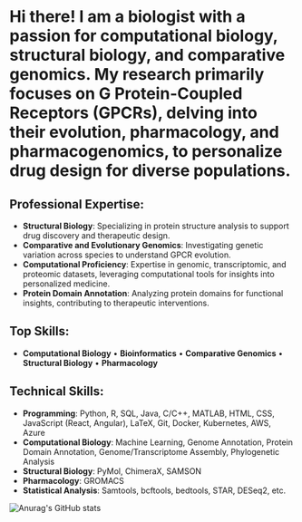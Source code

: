 # Hi there! I am a biologist with a passion for computational biology, structural biology, and comparative genomics. My research primarily focuses on G Protein-Coupled Receptors (GPCRs), delving into their evolution, pharmacology, and pharmacogenomics, to personalize drug design for diverse populations.

## Professional Expertise:
- **Structural Biology**: Specializing in protein structure analysis to support drug discovery and therapeutic design.
- **Comparative and Evolutionary Genomics**: Investigating genetic variation across species to understand GPCR evolution.
- **Computational Proficiency**: Expertise in genomic, transcriptomic, and proteomic datasets, leveraging computational tools for insights into personalized medicine.
- **Protein Domain Annotation**: Analyzing protein domains for functional insights, contributing to therapeutic interventions.

## Top Skills:
- **Computational Biology** • **Bioinformatics** • **Comparative Genomics** • **Structural Biology** • **Pharmacology**

## Technical Skills:
- **Programming**: Python, R, SQL, Java, C/C++, MATLAB, HTML, CSS, JavaScript (React, Angular), LaTeX, Git, Docker, Kubernetes, AWS, Azure
- **Computational Biology**: Machine Learning, Genome Annotation, Protein Domain Annotation, Genome/Transcriptome Assembly, Phylogenetic Analysis
- **Structural Biology**: PyMol, ChimeraX, SAMSON
- **Pharmacology**: GROMACS
- **Statistical Analysis**: Samtools, bcftools, bedtools, STAR, DESeq2, etc.

![Anurag's GitHub stats](https://github-readme-stats.vercel.app/api?username=RohanNathHERE&show_icons=true&theme=transparent)
